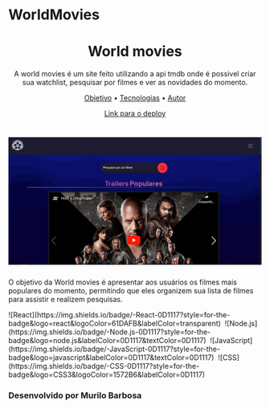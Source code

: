 # WorldMovies

<h1 align="center">World movies</h1>

<p align="center">A world movies é um site feito utilizando a api tmdb onde é possivel criar sua watchlist, pesquisar por filmes e ver as novidades do momento.</p>

<p align="center">
  <a href="#objetivo">Objetivo</a> •
  <a href="#tecnologias">Tecnologias</a> •
  <a href="#autor">Autor</a>
</p>

<p align="center">
  <a href="https://worldmovies-gamma.vercel.app">Link para o deploy</a>
</p>

<h1 align="center">
  <img src="./website.png" alt="Website">
</h1>

<p id="objetivo">O objetivo da World movies é apresentar aos usuários os filmes mais populares do momento, permitindo que eles organizem sua lista de filmes para assistir e realizem pesquisas.</p>

<div id="tecnologias"> 
  ![React](https://img.shields.io/badge/-React-0D1117?style=for-the-badge&logo=react&logoColor=61DAFB&labelColor=transparent)&nbsp;
  ![Node.js](https://img.shields.io/badge/-Node.js-0D1117?style=for-the-badge&logo=node.js&labelColor=0D1117&textColor=0D1117)&nbsp;
  ![JavaScript](https://img.shields.io/badge/-JavaScript-0D1117?style=for-the-badge&logo=javascript&labelColor=0D1117&textColor=0D1117)&nbsp;
  ![CSS](https://img.shields.io/badge/-CSS-0D1117?style=for-the-badge&logo=CSS3&logoColor=1572B6&labelColor=0D1117)&nbsp;
</div>

<h3 id="autor">Desenvolvido por Murilo Barbosa</h3>
